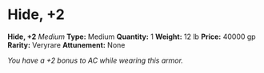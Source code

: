 # Hide, +2

**Hide, +2**
_Medium_
**Type:** Medium
**Quantity:** 1
**Weight:** 12 lb
**Price:** 40000 gp
**Rarity:** Veryrare
**Attunement:** None

*You have a +2 bonus to AC while wearing this armor.*